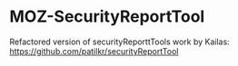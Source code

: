 MOZ-SecurityReportTool
======================

Refactored version of securityReporttTools work by Kailas: https://github.com/patilkr/securityReportTool
